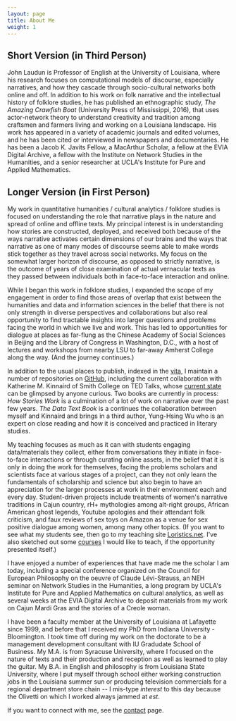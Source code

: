 ```yaml
---
layout: page
title: About Me
weight: 1
---
```


## Short Version (in Third Person)

John Laudun is Professor of English at the University of Louisiana, where his research focuses on computational models of discourse, especially narratives, and how they cascade through socio-cultural networks both online and off. In addition to his work on folk narrative and the intellectual history of folklore studies, he has published an ethnographic study, _The Amazing Crawfish Boat_ (University Press of Mississippi, 2016), that uses actor-network theory to understand creativity and tradition among craftsmen and farmers living and working on a Louisiana landscape. His work has appeared in a variety of academic journals and edited volumes, and he has been cited or interviewed in newspapers and documentaries. He has been a Jacob K. Javits Fellow, a MacArthur Scholar, a fellow at the EVIA Digital Archive, a fellow with the  Institute on Network Studies in the Humanities, and a senior researcher at UCLA's Institute for Pure and Applied Mathematics.

## Longer Version (in First Person)

My work in quantitative humanities / cultural analytics / folklore studies is focused on understanding the role that narrative plays in the nature and spread of online and offline texts. My principal interest is in understanding how stories are constructed, deployed, and received both because of the ways narrative activates certain dimensions of our brains and the ways that narrative as one of many modes of discourse seems able to make words stick together as they travel across social networks. My focus on the somewhat larger horizon of discourse, as opposed to strictly narrative, is the outcome of years of close examination of actual vernacular texts as they passed between individuals both in face-to-face interaction and online.

While I began this work in folklore studies, I expanded the scope of my engagement in order to find those areas of overlap that exist between the humanities and data and information sciences in the belief that there is not only strength in diverse perspectives and collaborations but also real opportunity to find tractable insights into larger questions and problems facing the world in which we live and work. This has led to opportunities for dialogue at places as far-flung as the Chinese Academy of Social Sciences in Beijing and the Library of Congress in Washington, D.C., with a host of lectures and workshops from nearby LSU to far-away Amherst College along the way. (And the journey continues.)

In addition to the usual places to publish, indexed in the [vita](vita.md), I maintain a number of repositories on [GitHub][], including the current collaboration with Katherine M. Kinnaird of Smith College on TED Talks, whose [current state][] can be glimpsed by anyone curious. Two books are currently in process: _How Stories Work_ is a culmination of a lot of work on narrative over the past few years. _The Data Text Book_ is a continues the collaboration between myself and Kinnaird and brings in a third author, Yung-Hsing Wu who is an expert on close reading and how it is conceived and practiced in literary studies.

My teaching focuses as much as it can with students engaging data/materials they collect, either from conversations they initiate in face-to-face interactions or through curating online assets, in the belief that it is only in doing the work for themselves, facing the problems scholars and scientists face at various stages of a project, can they not only learn the fundamentals of scholarship and science but also begin to have an appreciation for the larger processes at work in their environment each and every day. Student-driven projects include treatments of women's narrative traditions in Cajun country, rH+ mythologies among alt-right groups, African American ghost legends, Youtube apologies and their attendant folk criticism, and faux reviews of sex toys on Amazon as a venue for sex positive dialogue among women, among many other topics. (If you want to see what my students see, then go to my teaching site [Loristics.net][]. I've also sketched out some [courses][] I would like to teach, if the opportunity presented itself.)

I have enjoyed a number of experiences that have made me the scholar I am today, including a special conference organized on the Council for European Philosophy on the oeuvre of Claude Lévi-Strauss, an NEH seminar on Network Studies in the Humanities, a long program by UCLA's Institute for Pure and Applied Mathematics on cultural analytics, as well as several weeks at the EVIA Digital Archive to deposit materials from my work on Cajun Mardi Gras and the stories of a Creole woman.

I have been a faculty member at the University of Louisiana at Lafayette since 1999, and before that I received my PhD from Indiana University - Bloomington. I took time off during my work on the doctorate to be a management development consultant with IU Gradudate School of Business. My M.A. is from Syracuse University, where I focused on the nature of texts and their production and reception as well as learned to play the guitar. My B.A. in English and philosophy is from Louisiana State University, where I put myself through school either working construction jobs in the Louisiana summer sun or producing television commercials for a regional department store chain -- I mis-type *interest* to this day because the Olivetti on which I worked always jammed at *est*.

If you want to connect with me, see the [contact](contact.md) page.

[GitHub]: https://github.com/johnlaudun/
[current state]: https://github.com/johnlaudun/tedtalks
[Loristics.net]: https://loristics.net/
[courses]: https://loristics.net/#course-sketches